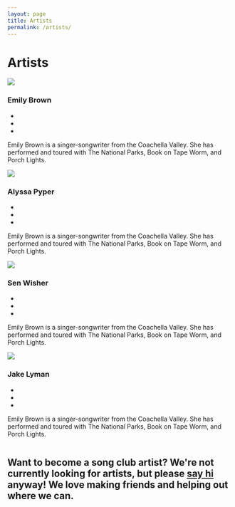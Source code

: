 ```yaml
---
layout: page
title: Artists
permalink: /artists/
---
```

<h1 class="h1">Artists</h1>

<div class="row">
  	<div class="columns four">
  		<div class="artist">
			<img class="artist-photo" src="{{ "images/artist-photos/emily-brown.png" | relative_url }}">
			<h3 class="h3 artist-name mt-10">Emily Brown</h3>
			<ul class="social-links inline-list">
				<li><a class="fa fa-instagram" href="http://www.instagram.com/emilybrownmusic"></a></li>
				<li><a class="fa fa-facebook" href="http://www.instagram.com/emilybrownmusic"></a></li>
				<li><a class="fa fa-twitter" href="http://www.instagram.com/emilybrownmusic"></a></li>
			</ul>
			<div class="bio">
				<p class="small">Emily Brown is a singer-songwriter from the Coachella Valley. She has performed and toured with The National Parks, Book on Tape Worm, and Porch Lights.</p>
			</div>
		</div>
      	</div>
      	<div class="columns four">
  		<div class="artist">
			<img class="artist-photo" src="{{ "images/artist-photos/alyssa-pyper.png" | relative_url }}">
			<h3 class="h3 artist-name mt-10">Alyssa Pyper</h3>
			<ul class="social-links inline-list">
				<li><a class="fa fa-instagram" href="http://www.instagram.com/emilybrownmusic"></a></li>
				<li><a class="fa fa-facebook" href="http://www.instagram.com/emilybrownmusic"></a></li>
				<li><a class="fa fa-twitter" href="http://www.instagram.com/emilybrownmusic"></a></li>
			</ul>
			<div class="bio">
				<p class="small">Emily Brown is a singer-songwriter from the Coachella Valley. She has performed and toured with The National Parks, Book on Tape Worm, and Porch Lights.</p>
			</div>
		</div>
      	</div>
      	<div class="columns four">
  		<div class="artist">
			<img class="artist-photo" src="{{ "images/artist-photos/ben-swisher.png" | relative_url }}">
			<h3 class="h3 artist-name mt-10">Sen Wisher</h3>
			<ul class="social-links inline-list">
				<li><a class="fa fa-instagram" href="http://www.instagram.com/senwisher"></a></li>
				<li><a class="fa fa-facebook" href="http://www.instagram.com/senwisher"></a></li>
				<li><a class="fa fa-twitter" href="http://www.instagram.com/senwisher"></a></li>
			</ul>
			<div class="bio">
				<p class="small">Emily Brown is a singer-songwriter from the Coachella Valley. She has performed and toured with The National Parks, Book on Tape Worm, and Porch Lights.</p>
			</div>
		</div>
      	</div>
</div>
<div class="row mt-10">
  	<div class="columns four">
  		<div class="artist">
			<img class="artist-photo" src="{{ "images/artist-photos/jake-lyman.png" | relative_url }}">
			<h3 class="h3 artist-name mt-10">Jake Lyman</h3>
			<ul class="social-links inline-list">
				<li><a class="fa fa-instagram" href="http://www.instagram.com/jakelymanmusic"></a></li>
				<li><a class="fa fa-facebook" href="http://www.instagram.com/jakelymanmusic"></a></li>
				<li><a class="fa fa-twitter" href="http://www.instagram.com/jakelymanmusic"></a></li>
			</ul>
			<div class="bio">
				<p class="small">Emily Brown is a singer-songwriter from the Coachella Valley. She has performed and toured with The National Parks, Book on Tape Worm, and Porch Lights.</p>
			</div>
		</div>
      	</div>
      	<div class="columns eight">
      	</div>
</div>

<section class="section padding-half center-align mt-20">
	<div class="container">
		<h2 class="h2 no-margin">Want to become a song club artist? We're not currently looking for artists, but please <a class="gold" href="mailto:contact@songclubrecords.com">say hi</a> anyway! We love making friends and helping out where we can.</h2>
	</div>
</section>
